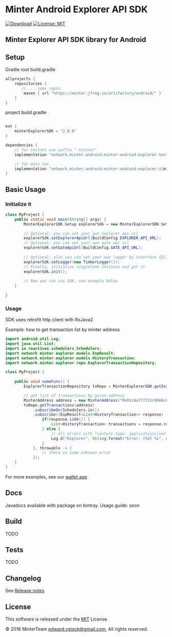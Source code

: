 Minter Android Explorer API SDK
===============================
[![Download](https://api.bintray.com/packages/minterteam/android/minter-android-explorer/images/download.svg)](https://bintray.com/minterteam/android/minter-android-explorer-testnet/_latestVersion)
[![License: MIT](https://img.shields.io/badge/License-MIT-yellow.svg)](https://opensource.org/licenses/MIT)


Minter Explorer API SDK library for Android
---------------------------

## Setup

Gradle
root build.gradle
```groovy
allprojects {
    repositories {
       // ... some repos
        maven { url "https://minter.jfrog.io/artifactory/android/" }
    }
}
```

project build.gradle
```groovy

ext {
    minterExplorerSDK = "2.0.0"
}

dependencies {
    // for testnet use suffix "-testnet"
    implementation "network.minter.android:minter-android-explorer-testnet:${minterExplorerSDK}"

    // for main net
    implementation "network.minter.android:minter-android-explorer:${minterExplorerSDK}"
}
```

## Basic Usage
### Initialize it
```java
class MyProject {
    public static void main(String[] args) {
        MinterExplorerSDK.Setup explorerSdk = new MinterExplorerSDK.Setup().setEnableDebug(true /*set true or false to see logs*/);

        // Optional: you can set your own explorer api url
        explorerSdk.setExplorerApiUrl(BuildConfig.EXPLORER_API_URL);
        // Optional: you can set your own gate api url
        explorerSdk.setGateApiUrl(BuildConfig.GATE_API_URL);
        
        // Optional: also you can set your own logger by interface {@link Mint.Leaf}
        explorerSdk.setLogger(new TimberLogger());
        // Finally, initialize singletone instance and get it
        explorerSdk.init();    
        
        // Now you can use SDK, see example below
    }
    
}
```

### Usage
SDK uses retrofit http client with RxJava2


Example: how to get transaction list by minter address

```java
import android.util.Log;
import java.util.List;
import io.reactivex.schedulers.Schedulers;
import network.minter.explorer.models.ExpResult;
import network.minter.explorer.models.HistoryTransaction;
import network.minter.explorer.repo.ExplorerTransactionRepository;

class MyProject {
    
    public void someFunc() {
        ExplorerTransactionRepository txRepo = MinterExplorerSDK.getInstance().transactions();

        // get list of transactions by given address
        MinterAddress address = new MinterAddress("Mx01c8af77721c9666c672de62a4deadda0dafb03a");
        txRepo.getTransactions(address)
            .subscribeOn(Schedulers.io())
            .subscribe((ExpResult<List<HistoryTransaction>> response) -> {
                if(response.isOk()) {
                    List<HistoryTransaction> transactions = response.result;    
                } else {
                    // all errors with "content-type: application/json" will be put in the ExpResult, so you can handle it without exceptions
                    Log.d("Explorer", String.format("Error: [%d] %s", response.getCode(), response.getMessage()));
                }
            }, throwable -> {
                // there is some unknown error
            });
    }
}
```
For more examples, see our [wallet app](https://github.com/MinterTeam/minter-android-wallet)

## Docs
Javadocs available with package on bintray. Usage guide: soon

## Build
TODO

## Tests
TODO

## Changelog
See [Release notes](RELEASE.md)


## License

This software is released under the [MIT](LICENSE.txt) License.

© 2018 MinterTeam <edward.vstock@gmail.com>, All rights reserved.